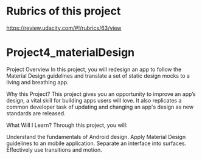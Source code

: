 # Rubrics of this project
https://review.udacity.com/#!/rubrics/63/view

# Project4_materialDesign
Project Overview
In this project, you will redesign an app to follow the Material Design guidelines and translate a set of static design mocks to a living and breathing app.

Why this Project?
This project gives you an opportunity to improve an app’s design, a vital skill for building apps users will love. It also replicates a common developer task of updating and changing an app's design as new standards are released.

What Will I Learn?
Through this project, you will:

Understand the fundamentals of Android design.
Apply Material Design guidelines to an mobile application.
Separate an interface into surfaces.
Effectively use transitions and motion.
